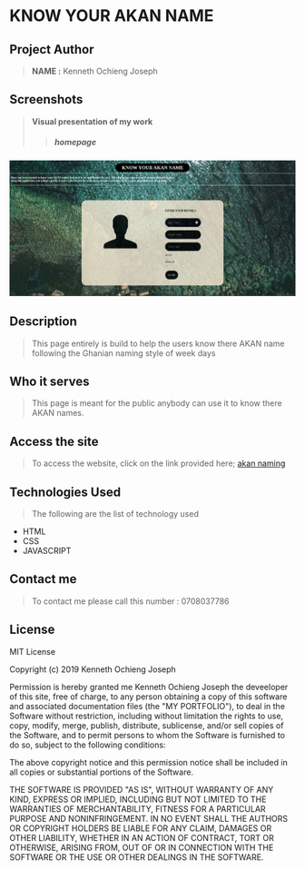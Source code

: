 
 # KNOW YOUR AKAN NAME


## Project Author
> **NAME :** Kenneth Ochieng Joseph

## Screenshots
> **Visual presentation of my work**
 >>##### homepage
![this shows the users page](akan.png)


 ## Description
>This page entirely is build to help  the users know there AKAN name following the Ghanian naming style of week days

## Who it serves
>This page is meant for the public anybody can use it to know there AKAN names.

## Access the site
> To access the website, click on the link provided here;
>[akan naming](https://kenneth-joseph.github.io/proj-2-know/)

## Technologies Used
>The following are the list of technology used
 - HTML
 - CSS
 - JAVASCRIPT

 ## Contact me
 > To contact me please call this number : 0708037786

 ## License
  MIT License

Copyright (c) 2019 Kenneth Ochieng Joseph

Permission is hereby granted me Kenneth Ochieng Joseph the deveeloper of this site, free of charge, to any person obtaining a copy
of this software and associated documentation files (the "MY PORTFOLIO"), to deal
in the Software without restriction, including without limitation the rights
to use, copy, modify, merge, publish, distribute, sublicense, and/or sell
copies of the Software, and to permit persons to whom the Software is
furnished to do so, subject to the following conditions:

The above copyright notice and this permission notice shall be included in all
copies or substantial portions of the Software.

THE SOFTWARE IS PROVIDED "AS IS", WITHOUT WARRANTY OF ANY KIND, EXPRESS OR
IMPLIED, INCLUDING BUT NOT LIMITED TO THE WARRANTIES OF MERCHANTABILITY,
FITNESS FOR A PARTICULAR PURPOSE AND NONINFRINGEMENT. IN NO EVENT SHALL THE
AUTHORS OR COPYRIGHT HOLDERS BE LIABLE FOR ANY CLAIM, DAMAGES OR OTHER
LIABILITY, WHETHER IN AN ACTION OF CONTRACT, TORT OR OTHERWISE, ARISING FROM,
OUT OF OR IN CONNECTION WITH THE SOFTWARE OR THE USE OR OTHER DEALINGS IN THE
SOFTWARE. 